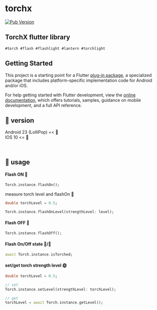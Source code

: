 # torchx
[![Pub Version](https://img.shields.io/pub/v/torchx?color=blue)](https://pub.dev/packages/torchx)
<br/>

## TorchX flutter library
`#torch #flash #flashlight #lantern #torchlight`
<br/>

## Getting Started

This project is a starting point for a Flutter
[plug-in package](https://flutter.dev/developing-packages/),
a specialized package that includes platform-specific implementation code for
Android and/or iOS.

For help getting started with Flutter development, view the
[online documentation](https://flutter.dev/docs), which offers tutorials,
samples, guidance on mobile development, and a full API reference.

## 🚧 version
Android 23 (LolliPop) =< 🔼 <br />
IOS 10 <= 🔼 <br/>

<br/>


## 🚀 usage

#### Flash ON 🌝
```dart
Torch.instance.flashOn();
```
measure torch level and flashOn 🌝
```dart
double torchLevel = 0.5;

Torch.instance.flashOnLevel(strengthLevel: level);
```
#### Flash OFF 🌚
```dart
Torch.instance.flashOff();
```
#### Flash On/Off state 🌝/🌚
```dart
await Torch.instance.isTorched;
```
#### set/get torch strength level 🌞
```dart
double torchLevel = 0.5;

// set
Torch.instance.setLevel(strengthLevel: torchLevel);

// get
torchLevel = await Torch.instance.getLevel();
```
<br/>
<br/>

